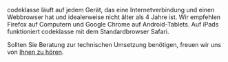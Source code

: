 codeklasse läuft auf jedem Gerät, das eine Internetverbindung und einen Webbrowser hat und idealerweise nicht älter als 4 Jahre ist. Wir empfehlen Firefox auf Computern und Google Chrome auf Android-Tablets.
Auf iPads funktioniert codeklasse mit dem Standardbrowser Safari.

Sollten Sie Beratung zur technischen Umsetzung benötigen,
freuen wir uns von [Ihnen zu hören](/de#contact).